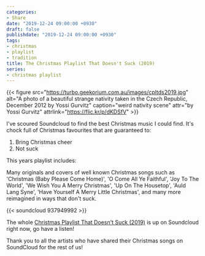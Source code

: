 ```yaml
---
categories:
- Share
date: "2019-12-24 09:00:00 +0930"
draft: false
publishdate: "2019-12-24 09:00:00 +0930"
tags:
- christmas
- playlist
- tradition
title: The Christmas Playlist That Doesn't Suck (2019)
series:
- christmas playlist
---
```


{{< figure src="https://turbo.geekorium.com.au/images/cpltds2019.jpg" alt="A photo of a beautiful strange nativity taken in the Czech Republic, December 2012 by Yossi Gurvitz" caption="weird nativity scene" attr="by Yossi Gurvitz" attrlink="https://flic.kr/p/dKDSfV" >}}

I've scoured Soundcloud to find the best Christmas music I could find. It's chock full of Christmas favourites that are guaranteed to:

1.  Bring Christmas cheer
2.  Not suck

This years playlist includes:

Many originals and covers of well known Christmas songs such as 'Christmas (Baby Please Come Home)', 'O Come All Ye Faithful', 'Joy To The World', 'We Wish You A Merry Christmas', 'Up On The Housetop', 'Auld Lang Syne', 'Have Yourself A Merry Little Christmas', and many more reimagined in ways that don't suck.

{{< soundcloud 937949992 >}}

The whole [Christmas Playlist That Doesn't Suck (2019)](https://soundcloud.com/screenbeard/sets/christmas-playlist-2019) is up on Soundcloud right now, go have a listen!

Thank you to all the artists who have shared their Christmas songs on SoundCloud for the rest of us!

